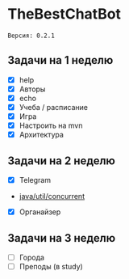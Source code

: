 ﻿# TheBestChatBot
    Версия: 0.2.1
## Задачи на 1 неделю
- [x] help
- [x] Авторы
- [x] echo
- [x] Учеба / расписание
- [x] Игра
- [x] Настроить на mvn
- [x] Архитектура
## Задачи на 2 неделю
- [x] Telegram
* [java/util/concurrent](https://docs.oracle.com/javase/7/docs/api/java/util/concurrent/package-summary.html)
- [x] Органайзер
## Задачи на 3 неделю
- [ ] Города
- [ ] Преподы (в study)
